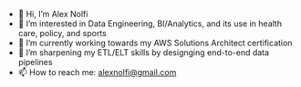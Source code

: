 - 👋 Hi, I’m Alex Nolfi
- 👀 I’m interested in Data Engineering, BI/Analytics, and its use in health care, policy, and sports
- 🌱 I’m currently working towards my AWS Solutions Architect certification
- 💞️ I’m sharpening my ETL/ELT skills by designging end-to-end data pipelines
- 📫 How to reach me: alexnolfi@gmail.com

<!---
alexnolfi94/alexnolfi94 is a ✨ special ✨ repository because its `README.md` (this file) appears on your GitHub profile.
You can click the Preview link to take a look at your changes.
--->
